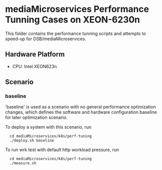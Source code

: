# mediaMicroservices Performance Tunning Cases on XEON-6230n

This folder contains the performance tunning scripts and
attempts to speed-up for DSB/mediaMicroservices.

## Hardware Platform

- CPU: Intel XEON623n

## Scenario

### baseline

'baseline' is used as a scenario with no general performance
optimization changes, which defines the software and hardware
configuration baseline for later optimization scenario.

To deploy a system with this scenario, run

```shell
  cd mediaMicroservices/k8s/perf-tuning
  ./deploy.sh baseline
```

To run wrk test with default http workload pressure, run

```shell
  cd mediaMicroservices/k8s/perf-tuning
  ./measure.sh
```
